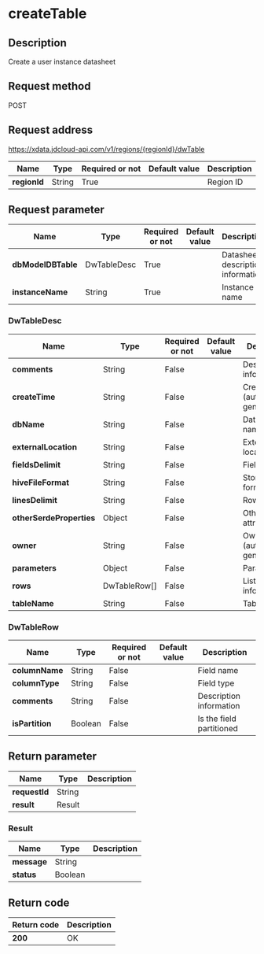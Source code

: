 # createTable


## Description
Create a user instance datasheet

## Request method
POST

## Request address
https://xdata.jdcloud-api.com/v1/regions/{regionId}/dwTable

|Name|Type|Required or not|Default value|Description|
|---|---|---|---|---|
|**regionId**|String|True||Region ID|

## Request parameter
|Name|Type|Required or not|Default value|Description|
|---|---|---|---|---|
|**dbModelDBTable**|DwTableDesc|True||Datasheet description information|
|**instanceName**|String|True||Instance name|

### <a name="DwTableDesc">DwTableDesc</a>
|Name|Type|Required or not|Default value|Description|
|---|---|---|---|---|
|**comments**|String|False||Description information|
|**createTime**|String|False||Creation time (automatically generated)|
|**dbName**|String|False||Database name|
|**externalLocation**|String|False||External table location|
|**fieldsDelimit**|String|False||Field delimiter|
|**hiveFileFormat**|String|False||Storage format|
|**linesDelimit**|String|False||Row delimiter|
|**otherSerdeProperties**|Object|False||Other serde attributes|
|**owner**|String|False||Owner (automatically generated)|
|**parameters**|Object|False||Parameter|
|**rows**|DwTableRow[]|False||List information|
|**tableName**|String|False||Table name|
### <a name="DwTableRow">DwTableRow</a>
|Name|Type|Required or not|Default value|Description|
|---|---|---|---|---|
|**columnName**|String|False||Field name|
|**columnType**|String|False||Field type|
|**comments**|String|False||Description information|
|**isPartition**|Boolean|False||Is the field partitioned|

## Return parameter
|Name|Type|Description|
|---|---|---|
|**requestId**|String||
|**result**|Result||


### <a name="Result">Result</a>
|Name|Type|Description|
|---|---|---|
|**message**|String||
|**status**|Boolean||

## Return code
|Return code|Description|
|---|---|
|**200**|OK|
